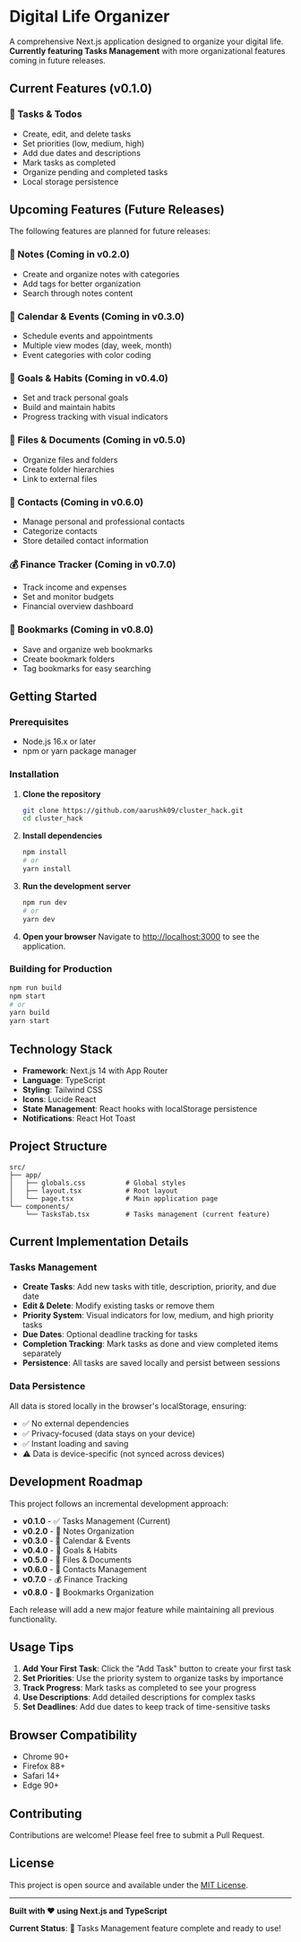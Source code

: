 # Digital Life Organizer

A comprehensive Next.js application designed to organize your digital life. **Currently featuring Tasks Management** with more organizational features coming in future releases.

## Current Features (v0.1.0)

### 🎯 Tasks & Todos
- Create, edit, and delete tasks
- Set priorities (low, medium, high)
- Add due dates and descriptions
- Mark tasks as completed
- Organize pending and completed tasks
- Local storage persistence

## Upcoming Features (Future Releases)

The following features are planned for future releases:

### 📝 Notes (Coming in v0.2.0)
- Create and organize notes with categories
- Add tags for better organization
- Search through notes content

### 📅 Calendar & Events (Coming in v0.3.0)
- Schedule events and appointments
- Multiple view modes (day, week, month)
- Event categories with color coding

### 🎯 Goals & Habits (Coming in v0.4.0)
- Set and track personal goals
- Build and maintain habits
- Progress tracking with visual indicators

### 📁 Files & Documents (Coming in v0.5.0)
- Organize files and folders
- Create folder hierarchies
- Link to external files

### 👥 Contacts (Coming in v0.6.0)
- Manage personal and professional contacts
- Categorize contacts
- Store detailed contact information

### 💰 Finance Tracker (Coming in v0.7.0)
- Track income and expenses
- Set and monitor budgets
- Financial overview dashboard

### 🔖 Bookmarks (Coming in v0.8.0)
- Save and organize web bookmarks
- Create bookmark folders
- Tag bookmarks for easy searching

## Getting Started

### Prerequisites
- Node.js 16.x or later
- npm or yarn package manager

### Installation

1. **Clone the repository**
   ```bash
   git clone https://github.com/aarushk09/cluster_hack.git
   cd cluster_hack
   ```

2. **Install dependencies**
   ```bash
   npm install
   # or
   yarn install
   ```

3. **Run the development server**
   ```bash
   npm run dev
   # or
   yarn dev
   ```

4. **Open your browser**
   Navigate to [http://localhost:3000](http://localhost:3000) to see the application.

### Building for Production

```bash
npm run build
npm start
# or
yarn build
yarn start
```

## Technology Stack

- **Framework**: Next.js 14 with App Router
- **Language**: TypeScript
- **Styling**: Tailwind CSS
- **Icons**: Lucide React
- **State Management**: React hooks with localStorage persistence
- **Notifications**: React Hot Toast

## Project Structure

```
src/
├── app/
│   ├── globals.css          # Global styles
│   ├── layout.tsx           # Root layout
│   └── page.tsx             # Main application page
└── components/
    └── TasksTab.tsx         # Tasks management (current feature)
```

## Current Implementation Details

### Tasks Management
- **Create Tasks**: Add new tasks with title, description, priority, and due date
- **Edit & Delete**: Modify existing tasks or remove them
- **Priority System**: Visual indicators for low, medium, and high priority tasks
- **Due Dates**: Optional deadline tracking for tasks
- **Completion Tracking**: Mark tasks as done and view completed items separately
- **Persistence**: All tasks are saved locally and persist between sessions

### Data Persistence

All data is stored locally in the browser's localStorage, ensuring:
- ✅ No external dependencies
- ✅ Privacy-focused (data stays on your device)
- ✅ Instant loading and saving
- ⚠️ Data is device-specific (not synced across devices)

## Development Roadmap

This project follows an incremental development approach:

- **v0.1.0** - ✅ Tasks Management (Current)
- **v0.2.0** - 📝 Notes Organization
- **v0.3.0** - 📅 Calendar & Events
- **v0.4.0** - 🎯 Goals & Habits
- **v0.5.0** - 📁 Files & Documents
- **v0.6.0** - 👥 Contacts Management
- **v0.7.0** - 💰 Finance Tracking
- **v0.8.0** - 🔖 Bookmarks Organization

Each release will add a new major feature while maintaining all previous functionality.

## Usage Tips

1. **Add Your First Task**: Click the "Add Task" button to create your first task
2. **Set Priorities**: Use the priority system to organize tasks by importance
3. **Track Progress**: Mark tasks as completed to see your progress
4. **Use Descriptions**: Add detailed descriptions for complex tasks
5. **Set Deadlines**: Add due dates to keep track of time-sensitive tasks

## Browser Compatibility

- Chrome 90+
- Firefox 88+
- Safari 14+
- Edge 90+

## Contributing

Contributions are welcome! Please feel free to submit a Pull Request.

## License

This project is open source and available under the [MIT License](LICENSE).

---

**Built with ❤️ using Next.js and TypeScript**

**Current Status**: 🎯 Tasks Management feature complete and ready to use!